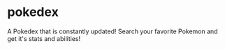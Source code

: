 # pokedex
A Pokedex that is constantly updated! Search your favorite Pokemon and get it's stats and abilities!
